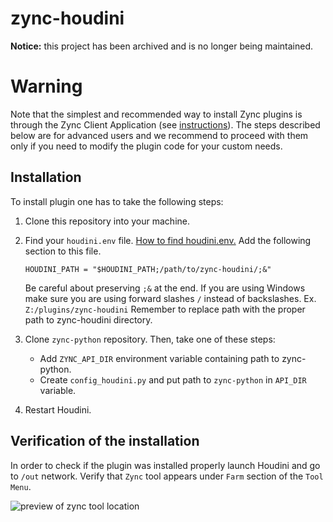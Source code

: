 # zync-houdini

**Notice:** this project has been archived and is no longer being maintained.

# Warning

Note that the simplest and recommended way to install Zync plugins is through the  Zync Client Application (see [instructions](https://docs.zyncrender.com/install-and-setup#option-1-the-plugins-tab-in-the-zync-client-app-simple-recommended-for-most-users)). The steps described below are for advanced users and we recommend to proceed with them only if you need to modify the plugin code for your custom needs.

## Installation

To install plugin one has to take the following steps:

1. Clone this repository into your machine.

2. Find your `houdini.env` file. [How to find houdini.env.](http://www.sidefx.com/docs/houdini/basics/config_env)
   Add the following section to this file.

    ```
    HOUDINI_PATH = "$HOUDINI_PATH;/path/to/zync-houdini/;&"
    ```

    Be careful about preserving `;&` at the end. If you are using Windows make
    sure you are using forward slashes `/` instead of backslashes. Ex.
    `Z:/plugins/zync-houdini` Remember to replace path with the proper path to
    zync-houdini directory.

3. Clone `zync-python` repository. Then, take one of these steps:
    * Add `ZYNC_API_DIR` environment variable containing path to zync-python.
    * Create `config_houdini.py` and put path to `zync-python` in `API_DIR` variable.

4. Restart Houdini.

## Verification of the installation

In order to check if the plugin was installed properly launch Houdini and go to
`/out` network. Verify that `Zync` tool appears under `Farm` section of the `Tool Menu`.

![preview of zync tool location](readme_img/zynctool.png "Zync tool in Tab menu")
